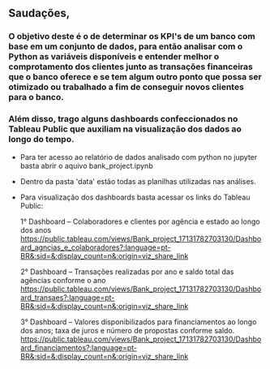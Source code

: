 ## Saudações, 
### O objetivo deste é o de determinar os KPI's de um banco com base em um conjunto de dados, para então analisar com o Python as variáveis disponíveis e entender melhor o comprotamento dos clientes junto as transações financeiras que o banco oferece e se tem algum outro ponto que possa ser otimizado ou trabalhado a fim de conseguir novos clientes para o banco. 
### Além disso, trago alguns dashboards confeccionados no Tableau Public que auxiliam na visualização dos dados ao longo do tempo.

- Para ter acesso ao relatório de dados analisado com python no jupyter basta abrir o aquivo bank_project.ipynb

- Dentro da pasta 'data' estão todas as planilhas utilizadas nas análises. 

- Para visualização dos dashboards basta acessar os links do Tableau Public:

    1° Dashboard – Colaboradores e clientes por agência e estado ao longo dos anos
        https://public.tableau.com/views/Bank_project_17131782703130/Dashboard_agncias_e_colaboradores?:language=pt-BR&:sid=&:display_count=n&:origin=viz_share_link
        
    2° Dashboard – Transações realizadas por ano e saldo total das agências conforme o ano
        https://public.tableau.com/views/Bank_project_17131782703130/Dashboard_transaes?:language=pt-BR&:sid=&:display_count=n&:origin=viz_share_link
        
    3° Dashboard – Valores disponibilizados para financiamentos ao longo dos anos; taxa de juros e número de propostas conforme saldo.
        https://public.tableau.com/views/Bank_project_17131782703130/Dashboard_financiamentos?:language=pt-BR&:sid=&:display_count=n&:origin=viz_share_link

